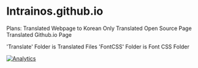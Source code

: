 # Intrainos.github.io

Plans:
Translated Webpage to Korean
Only Translated Open Source Page
Translated Github.io Page

'Translate' Folder is Translated Files
'FontCSS' Folder is Font CSS Folder

[![Analytics](https://ga-beacon.appspot.com/UA-60044491-2/Intrainos.github.io/readme)](https://github.com/intrainos/intrainos.github.io)